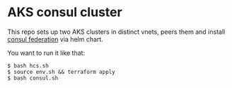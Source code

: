 # AKS consul cluster

This repo sets up two AKS clusters in distinct vnets, peers them and install [consul federation](https://www.consul.io/docs/k8s/installation/multi-cluster/kubernetes) via helm chart.

You want to run it like that:

```
$ bash hcs.sh
$ source env.sh && terraform apply
$ bash consul.sh
```
